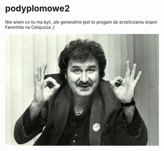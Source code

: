 # podyplomowe2
Nie wiem co tu ma być, ale generalnie jest to progam do przeliczania stopni Farenhita na Celsjusza ;)

![Obrazek](Krzysiek.jfif)
